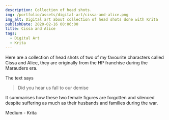 ```yaml
---
description: Collection of head shots.
img: /portfolio/assets/digital-art/cissa-and-alice.png
img_alt: Digital art about collection of head shots done with Krita
publishDate: 2020-02-16 00:06:00
title: Cissa and Alice
tags:
  - Digital Art
  - Krita
---
```


Here are a collection of head shots of two of my favourite characters called
Cissa and Alice, they are originally from the HP franchise during the
Marauders era.

The text says

> Did you hear us fall to our demise

It summarises how these two female figures are forgotten and silenced despite
suffering as much as their husbands and families during the war.

Medium - Krita
